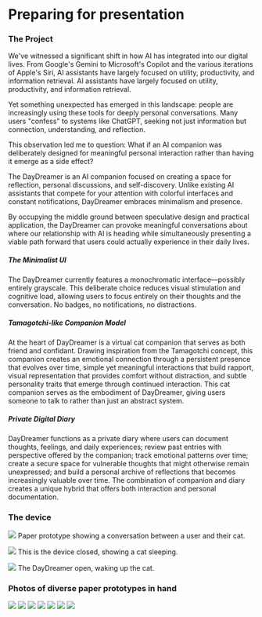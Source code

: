 # Preparing for presentation

### The Project
We've witnessed a significant shift in how AI has integrated into our digital lives. From Google's Gemini to Microsoft's Copilot and the various iterations of Apple's Siri, AI assistants have largely focused on utility, productivity, and information retrieval. AI assistants have largely focused on utility, productivity, and information retrieval.

Yet something unexpected has emerged in this landscape: people are increasingly using these tools for deeply personal conversations. Many users "confess" to systems like ChatGPT, seeking not just information but connection, understanding, and reflection.

This observation led me to question: What if an AI companion was deliberately designed for meaningful personal interaction rather than having it emerge as a side effect?

The DayDreamer is an AI companion focused on creating a space for reflection, personal discussions, and self-discovery. Unlike existing AI assistants that compete for your attention with colorful interfaces and constant notifications, DayDreamer embraces minimalism and presence.

By occupying the middle ground between speculative design and practical application, the DayDreamer can provoke meaningful conversations about where our relationship with AI is heading while simultaneously presenting a viable path forward that users could actually experience in their daily lives.

##### The Minimalist UI
The DayDreamer currently features a monochromatic interface—possibly entirely grayscale. This deliberate choice reduces visual stimulation and cognitive load, allowing users to focus entirely on their thoughts and the conversation. No badges, no notifications, no distractions.

##### Tamagotchi-like Companion Model
At the heart of DayDreamer is a virtual cat companion that serves as both friend and confidant. Drawing inspiration from the Tamagotchi concept, this companion creates an emotional connection through a persistent presence that evolves over time, simple yet meaningful interactions that build rapport, visual representation that provides comfort without distraction, and subtle personality traits that emerge through continued interaction. This cat companion serves as the embodiment of DayDreamer, giving users someone to talk to rather than just an abstract system.

##### Private Digital Diary
DayDreamer functions as a private diary where users can document thoughts, feelings, and daily experiences; review past entries with perspective offered by the companion; track emotional patterns over time; create a secure space for vulnerable thoughts that might otherwise remain unexpressed; and build a personal archive of reflections that becomes increasingly valuable over time. The combination of companion and diary creates a unique hybrid that offers both interaction and personal documentation.

### The device
![](../../00-09%20Resources/09%20Assets/BA6D7FB4-121D-4E2B-A257-0855E75E27C8.jpeg)
Paper prototype showing a conversation between a user and their cat.

![](../../00-09%20Resources/09%20Assets/IMG_9476.jpeg)
This is the device closed, showing a cat sleeping.

![](../../00-09%20Resources/09%20Assets/IMG_9477.jpeg)
The DayDreamer open, waking up the cat.
### Photos of diverse paper prototypes in hand
![](../../00-09%20Resources/09%20Assets/IMG_9465.jpeg)
![](../../00-09%20Resources/09%20Assets/IMG_9466.jpeg)
![](../../00-09%20Resources/09%20Assets/IMG_9467.jpeg)
![](../../00-09%20Resources/09%20Assets/IMG_9468.jpeg)
![](../../00-09%20Resources/09%20Assets/IMG_9469.jpeg)
![](../../00-09%20Resources/09%20Assets/IMG_9470.jpeg)
![](../../00-09%20Resources/09%20Assets/IMG_9471.jpeg)